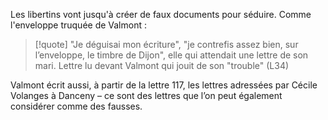 Les libertins vont jusqu'à créer de faux documents pour séduire. 
Comme l'enveloppe truquée de Valmont  : 
>[!quote] "Je déguisai mon écriture", "je contrefis assez bien, sur l’enveloppe, le timbre de Dijon", elle qui attendait une lettre de son mari. Lettre lu devant Valmont qui jouit de son "trouble" (L34)

Valmont écrit aussi, à partir de la lettre 117, les lettres adressées par Cécile Volanges à Danceny –
ce sont des lettres que l’on peut également considérer comme des fausses.